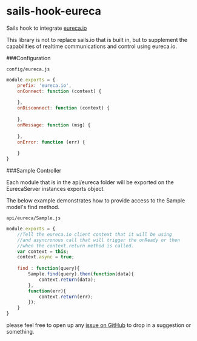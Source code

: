 # sails-hook-eureca

Sails hook to integrate <a href="http://eureca.io/" target="_blank">eureca.io</a>

This library is not to replace sails.io that is built in, but to supplement the capabilities of realtime communications and control
using eureca.io.


###Configuration

    config/eureca.js
```javascript
module.exports = {
    prefix: 'eureca.io',
    onConnect: function (context) {
    
    },
    onDisconnect: function (context) {
    
    },
    onMessage: function (msg) {
    
    },
    onError: function (err) {
    
    }
}
```

###Sample Controller

Each module that is in the api/eureca folder will be exported on the EurecaServer instances exports object.

The below example demonstrates how to provide access to the Sample model's find method.

    api/eureca/Sample.js
```javascript
module.exports = {
    //Tell the eureca.io client context that it will be using
    //and asyncronous call that will trigger the onReady or then
    //when the context.return method is called.
    var context = this;
    context.async = true;
    
    find : function(query){
        Sample.find(query).then(function(data){
            context.return(data);
        },
        function(err){
            context.return(err);
        });
    }
}
```


please feel free to open up any [issue on GitHub](https://github.com/trkbrkr2000/sails-hook-eureca/issues) to drop in a suggestion or something.
